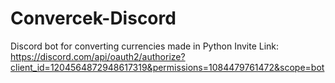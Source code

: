 # Convercek-Discord
Discord bot for converting currencies made in Python
Invite Link: https://discord.com/api/oauth2/authorize?client_id=1204564872948617319&permissions=1084479761472&scope=bot

